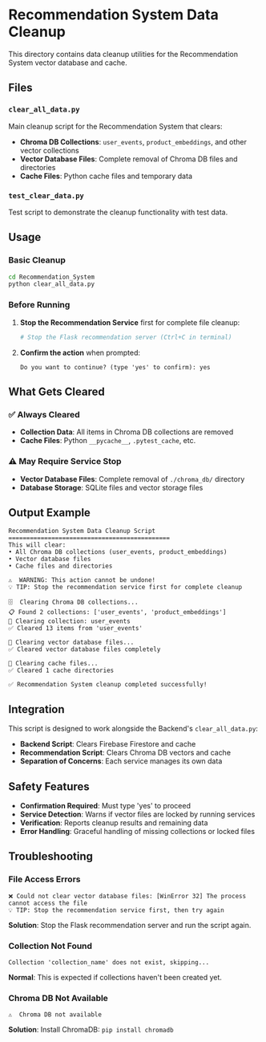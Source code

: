 # Recommendation System Data Cleanup

This directory contains data cleanup utilities for the Recommendation System vector database and cache.

## Files

### `clear_all_data.py`
Main cleanup script for the Recommendation System that clears:
- **Chroma DB Collections**: `user_events`, `product_embeddings`, and other vector collections
- **Vector Database Files**: Complete removal of Chroma DB files and directories
- **Cache Files**: Python cache files and temporary data

### `test_clear_data.py`
Test script to demonstrate the cleanup functionality with test data.

## Usage

### Basic Cleanup
```bash
cd Recommendation_System
python clear_all_data.py
```

### Before Running
1. **Stop the Recommendation Service** first for complete file cleanup:
   ```bash
   # Stop the Flask recommendation server (Ctrl+C in terminal)
   ```

2. **Confirm the action** when prompted:
   ```
   Do you want to continue? (type 'yes' to confirm): yes
   ```

## What Gets Cleared

### ✅ Always Cleared
- **Collection Data**: All items in Chroma DB collections are removed
- **Cache Files**: Python `__pycache__`, `.pytest_cache`, etc.

### ⚠️ May Require Service Stop
- **Vector Database Files**: Complete removal of `./chroma_db/` directory
- **Database Storage**: SQLite files and vector storage files

## Output Example

```
Recommendation System Data Cleanup Script
=============================================
This will clear:
• All Chroma DB collections (user_events, product_embeddings)
• Vector database files
• Cache files and directories

⚠️  WARNING: This action cannot be undone!
💡 TIP: Stop the recommendation service first for complete cleanup

🗄️  Clearing Chroma DB collections...
📋 Found 2 collections: ['user_events', 'product_embeddings']
🧹 Clearing collection: user_events
✅ Cleared 13 items from 'user_events'

📁 Clearing vector database files...
✅ Cleared vector database files completely

💾 Clearing cache files...
✅ Cleared 1 cache directories

✅ Recommendation System cleanup completed successfully!
```

## Integration

This script is designed to work alongside the Backend's `clear_all_data.py`:

- **Backend Script**: Clears Firebase Firestore and cache
- **Recommendation Script**: Clears Chroma DB vectors and cache
- **Separation of Concerns**: Each service manages its own data

## Safety Features

- **Confirmation Required**: Must type 'yes' to proceed
- **Service Detection**: Warns if vector files are locked by running services
- **Verification**: Reports cleanup results and remaining data
- **Error Handling**: Graceful handling of missing collections or locked files

## Troubleshooting

### File Access Errors
```
❌ Could not clear vector database files: [WinError 32] The process cannot access the file
💡 TIP: Stop the recommendation service first, then try again
```
**Solution**: Stop the Flask recommendation server and run the script again.

### Collection Not Found
```
Collection 'collection_name' does not exist, skipping...
```
**Normal**: This is expected if collections haven't been created yet.

### Chroma DB Not Available
```
⚠️  Chroma DB not available
```
**Solution**: Install ChromaDB: `pip install chromadb`
